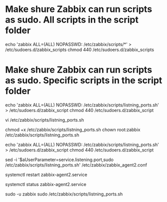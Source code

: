 # Make shure Zabbix can run scripts as sudo. All scripts in the script folder
echo 'zabbix ALL=(ALL) NOPASSWD: /etc/zabbix/scripts/*' > /etc/sudoers.d/zabbix_scripts
chmod 440 /etc/sudoers.d/zabbix_scripts


# Make shure Zabbix can run scripts as sudo. Specific scripts in the script folder
echo 'zabbix ALL=(ALL) NOPASSWD: /etc/zabbix/scripts/listning_ports.sh' > /etc/sudoers.d/zabbix_script
chmod 440 /etc/sudoers.d/zabbix_script



vi /etc/zabbix/scripts/listning_ports.sh


chmod +x /etc/zabbix/scripts/listning_ports.sh
chown root:zabbix /etc/zabbix/scripts/listning_ports.sh

echo 'zabbix ALL=(ALL) NOPASSWD: /etc/zabbix/scripts/listning_ports.sh' > /etc/sudoers.d/zabbix_script
chmod 440 /etc/sudoers.d/zabbix_script

sed -i '$aUserParameter=service.listening.port,sudo /etc/zabbix/scripts/listning_ports.sh' /etc/zabbix/zabbix_agent2.conf

systemctl restart zabbix-agent2.service

systemctl status zabbix-agent2.service

sudo -u zabbix sudo /etc/zabbix/scripts/listning_ports.sh
